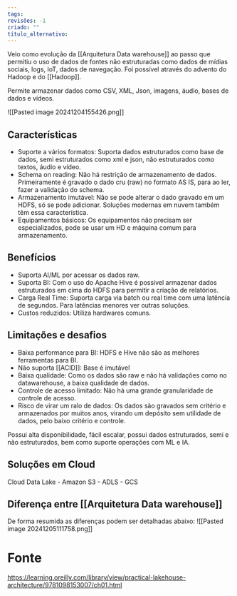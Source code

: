 ```yaml
---
tags: 
revisões: -1
criado: ""
título_alternativo:
---
```

Veio como evolução da [[Arquitetura Data warehouse]] ao passo que permitiu o uso de dados de fontes não estruturadas como dados de mídias sociais, logs, IoT, dados de navegação. Foi possível através do advento do Hadoop e do [[Hadoop]]. 

Permite armazenar dados como CSV, XML, Json, imagens, áudio, bases de dados e vídeos.  

![[Pasted image 20241204155426.png]]
## Características
- Suporte a vários formatos: Suporta dados estruturados como base de dados, semi estruturados como xml e json, não estruturados como textos, áudio e vídeo.
- Schema on reading: Não há restrição de armazenamento de dados. Primeiramente é gravado o dado cru (raw) no formato AS IS, para ao ler, fazer a validação do schema.
- Armazenamento imutável: Não se pode alterar o dado gravado em um HDFS, só se pode adicionar. Soluções modernas em nuvem também têm essa característica.
- Equipamentos básicos: Os equipamentos não precisam ser especializados, pode se usar um HD e máquina comum para armazenamento.
## Benefícios
- Suporta AI/ML por acessar os dados raw.
- Suporta BI: Com o uso do Apache Hive é possível armazenar dados estruturados em cima do HDFS para permitir a criação de relatórios.
- Carga Real Time: Suporta carga via batch ou real time com uma latência de segundos. Para latências menores ver outras soluções. 
- Custos reduzidos: Utiliza hardwares comuns.

## Limitações e desafios
- Baixa performance para BI: HDFS e Hive não são as melhores ferramentas para BI.
- Não suporta [[ACID]]: Base é imutável
- Baixa qualidade: Como os dados são raw e não há validações como no datawarehouse, a baixa qualidade de dados.
- Controle de acesso limitado: Não há uma grande granularidade de controle de acesso.
- Risco de virar um ralo de dados: Os dados são gravados sem critério e armazenados por muitos anos, virando um depósito sem utilidade de dados, pelo baixo critério e controle.

Possui alta disponibilidade, fácil escalar, possui dados estruturados, semi e não estruturados, bem como suporte operações com ML e IA. 

## Soluções em Cloud
Cloud Data Lake
	- Amazon S3
	- ADLS
	- GCS
## Diferença entre [[Arquitetura Data warehouse]]
De forma resumida as diferenças podem ser detalhadas abaixo:
![[Pasted image 20241205111758.png]]

# Fonte
https://learning.oreilly.com/library/view/practical-lakehouse-architecture/9781098153007/ch01.html